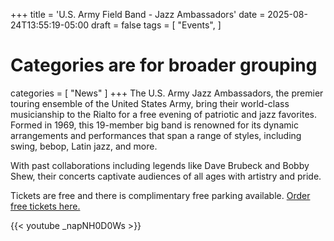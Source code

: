 +++
title = 'U.S. Army Field Band -  Jazz Ambassadors'
date = 2025-08-24T13:55:19-05:00
draft = false
tags = [
     "Events",
]

# Categories are for broader grouping
categories = [
    "News"
]
+++
The U.S. Army Jazz Ambassadors, the premier touring ensemble of the United States Army, bring their world-class musicianship to the Rialto for a free evening of patriotic and jazz favorites. Formed in 1969, this 19-member big band is renowned for its dynamic arrangements and performances that span a range of styles, including swing, bebop, Latin jazz, and more. 
<!--more-->
With past collaborations including legends like Dave Brubeck and Bobby Shew, their concerts captivate audiences of all ages with artistry and pride.

Tickets are free and there is complimentary free parking available.  [Order free tickets here.](https://events.rialtocenter.gsu.edu/Online/default.asp?doWork::WScontent::loadArticle=Load&BOparam::WScontent::loadArticle::article_id=CE734B3B-AD9D-4FEA-915F-B640E700A6FB&BOparam::WScontent::loadArticle::context_id=38B46D0F-4CE4-4CF2-9D81-3D936BFC5CE7)

{{< youtube _napNH0D0Ws >}}